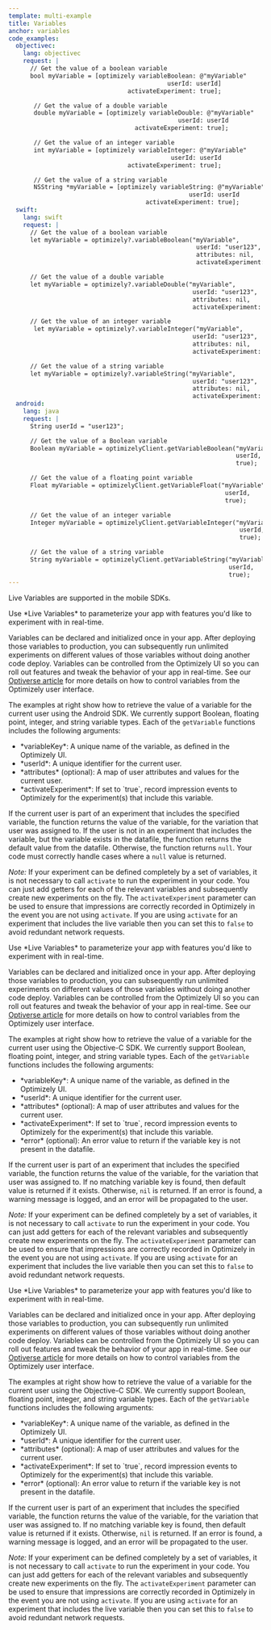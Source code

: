 ```yaml
---
template: multi-example
title: Variables
anchor: variables
code_examples:
  objectivec:
    lang: objectivec
    request: |
      // Get the value of a boolean variable
      bool myVariable = [optimizely variableBoolean: @"myVariable"
                                            userId: userId]
                                 activateExperiment: true];

       // Get the value of a double variable
       double myVariable = [optimizely variableDouble: @"myVariable"
                                               userId: userId
                                   activateExperiment: true];

       // Get the value of an integer variable
       int myVariable = [optimizely variableInteger: @"myVariable"
                                             userId: userId
                                 activateExperiment: true];

       // Get the value of a string variable
       NSString *myVariable = [optimizely variableString: @"myVariable"
                                                  userId: userId
                                      activateExperiment: true];
  swift:
    lang: swift
    request: |
      // Get the value of a boolean variable
      let myVariable = optimizely?.variableBoolean("myVariable",
                                                    userId: "user123",
                                                    attributes: nil,
                                                    activateExperiment: true)

      // Get the value of a double variable
      let myVariable = optimizely?.variableDouble("myVariable",
                                                   userId: "user123",
                                                   attributes: nil,
                                                   activateExperiment: true)

      // Get the value of an integer variable
       let myVariable = optimizely?.variableInteger("myVariable",
                                                   userId: "user123",
                                                   attributes: nil,
                                                   activateExperiment: true)

      // Get the value of a string variable
      let myVariable = optimizely?.variableString("myVariable",
                                                   userId: "user123",
                                                   attributes: nil,
                                                   activateExperiment: true)
  android:
    lang: java
    request: |
      String userId = "user123";

      // Get the value of a Boolean variable
      Boolean myVariable = optimizelyClient.getVariableBoolean("myVariable",
                                                               userId,
                                                               true);

      // Get the value of a floating point variable
      Float myVariable = optimizelyClient.getVariableFloat("myVariable",
                                                            userId,
                                                            true);

      // Get the value of an integer variable
      Integer myVariable = optimizelyClient.getVariableInteger("myVariable",
                                                                userId,
                                                                true);

      // Get the value of a string variable
      String myVariable = optimizelyClient.getVariableString("myVariable",
                                                             userId,
                                                             true);
---
```


Live Variables are supported in the mobile SDKs.


<div class="hidden" data-language-content="language" data-language="android">
Use *Live Variables* to parameterize your app with features you'd like to experiment with in real-time.

Variables can be declared and initialized once in your app. After deploying those variables to production, you can subsequently run unlimited experiments on different values of those variables without doing another code deploy. Variables can be controlled from the Optimizely UI so you can roll out features and tweak the behavior of your app in real-time. See our [Optiverse article](https://help.optimizely.com/Build_Campaigns_and_Experiments/Create_live_variables_for_your_app) for more details on how to control variables from the Optimizely user interface.

The examples at right show how to retrieve the value of a variable for the current user using the Android SDK. We currently support Boolean, floating point, integer, and string variable types. Each of the `getVariable` functions includes the following arguments:

<ul>
<li> *variableKey*: A unique name of the variable, as defined in the Optimizely UI.</li>
<li>*userId*: A unique identifier for the current user.</li>
<li>*attributes* (optional): A map of user attributes and values for the current user.</li>
<li>*activateExperiment*: If set to `true`, record impression events to Optimizely for the experiment(s) that include this variable.</li>
</ul>

If the current user is part of an experiment that includes the specified variable, the function returns the value of the variable, for the variation that user was assigned to. If the user is not in an experiment that includes the variable, but the variable exists in the datafile, the function returns the default value from the datafile. Otherwise, the function returns `null`. Your code must correctly handle cases where a `null` value is returned.

<p><p>

*Note:* If your experiment can be defined completely by a set of variables, it is not necessary to call `activate` to run the experiment in your code. You can just add getters for each of the relevant variables and subsequently create new experiments on the fly. The `activateExperiment` parameter can be used to ensure that impressions are correctly recorded in Optimizely in the event you are not using `activate`. If you are using `activate` for an experiment that includes the live variable then you can set this to `false` to avoid redundant network requests.
</div>

<div class="hidden" data-language-content="language" data-language="objectivec">
Use *Live Variables* to parameterize your app with features you'd like to experiment with in real-time.

Variables can be declared and initialized once in your app. After deploying those variables to production, you can subsequently run unlimited experiments on different values of those variables without doing another code deploy. Variables can be controlled from the Optimizely UI so you can roll out features and tweak the behavior of your app in real-time. See our [Optiverse article](https://help.optimizely.com/Build_Campaigns_and_Experiments/Create_live_variables_for_your_app) for more details on how to control variables from the Optimizely user interface.

The examples at right show how to retrieve the value of a variable for the current user using the Objective-C SDK. We currently support Boolean, floating point, integer, and string variable types. Each of the `getVariable` functions includes the following arguments:

<ul>
<li> *variableKey*: A unique name of the variable, as defined in the Optimizely UI.</li>
<li>*userId*: A unique identifier for the current user.</li>
<li>*attributes* (optional): A map of user attributes and values for the current user.</li>
<li>*activateExperiment*: If set to `true`, record impression events to Optimizely for the experiment(s) that include this variable.</li>
<li>*error* (optional): An error value to return if the variable key is not present in the datafile.</li>
</ul>

If the current user is part of an experiment that includes the specified variable, the function returns the value of the variable, for the variation that user was assigned to. If no matching variable key is found, then default value is returned if it exists. Otherwise, `nil` is returned. If an error is found, a warning message is logged, and an error will be propagated to the user.

<p><p>

*Note:* If your experiment can be defined completely by a set of variables, it is not necessary to call `activate` to run the experiment in your code. You can just add getters for each of the relevant variables and subsequently create new experiments on the fly. The `activateExperiment` parameter can be used to ensure that impressions are correctly recorded in Optimizely in the event you are not using `activate`. If you are using `activate` for an experiment that includes the live variable then you can set this to `false` to avoid redundant network requests.
</div>

<div class="hidden" data-language-content="language" data-language="swift">
Use *Live Variables* to parameterize your app with features you'd like to experiment with in real-time.

Variables can be declared and initialized once in your app. After deploying those variables to production, you can subsequently run unlimited experiments on different values of those variables without doing another code deploy. Variables can be controlled from the Optimizely UI so you can roll out features and tweak the behavior of your app in real-time. See our [Optiverse article](https://help.optimizely.com/Build_Campaigns_and_Experiments/Create_live_variables_for_your_app) for more details on how to control variables from the Optimizely user interface.

The examples at right show how to retrieve the value of a variable for the current user using the Objective-C SDK. We currently support Boolean, floating point, integer, and string variable types. Each of the `getVariable` functions includes the following arguments:

<ul>
<li> *variableKey*: A unique name of the variable, as defined in the Optimizely UI.</li>
<li>*userId*: A unique identifier for the current user.</li>
<li>*attributes* (optional): A map of user attributes and values for the current user.</li>
<li>*activateExperiment*: If set to `true`, record impression events to Optimizely for the experiment(s) that include this variable.</li>
<li>*error* (optional): An error value to return if the variable key is not present in the datafile.</li>
</ul>

If the current user is part of an experiment that includes the specified variable, the function returns the value of the variable, for the variation that user was assigned to. If no matching variable key is found, then default value is returned if it exists. Otherwise, `nil` is returned. If an error is found, a warning message is logged, and an error will be propagated to the user.

<p><p>

*Note:* If your experiment can be defined completely by a set of variables, it is not necessary to call `activate` to run the experiment in your code. You can just add getters for each of the relevant variables and subsequently create new experiments on the fly. The `activateExperiment` parameter can be used to ensure that impressions are correctly recorded in Optimizely in the event you are not using `activate`. If you are using `activate` for an experiment that includes the live variable then you can set this to `false` to avoid redundant network requests.
</div>

<br>